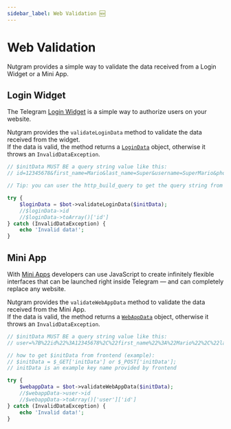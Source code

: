 ```yaml
---
sidebar_label: Web Validation 🆕
---
```


# Web Validation

Nutgram provides a simple way to validate the data received from a Login Widget or a Mini App.

## Login Widget

The Telegram [Login Widget](https://core.telegram.org/widgets/login) is a simple way to authorize users on your website.

Nutgram provides the `validateLoginData` method to validate the data received from the widget.<br/>
If the data is valid, the method returns a 
[`LoginData`](https://github.com/nutgram/nutgram/blob/master/src/Telegram/Web/LoginData.php) object, 
otherwise it throws an `InvalidDataException`.

```php
// $initData MUST BE a query string value like this: 
// id=12345678&first_name=Mario&last_name=Super&username=SuperMario&photo_url=photourl&auth_date=1693264973&hash=1a2b3c4d5e6f

// Tip: you can user the http_build_query to get the query string from an array via $_POST variable.

try {
	$loginData = $bot->validateLoginData($initData);
	//$loginData->id
	//$loginData->toArray()['id']
} catch (InvalidDataException) {
	echo 'Invalid data!';
}
```

## Mini App
With [Mini Apps](https://core.telegram.org/bots/webapps) developers can use JavaScript to create infinitely flexible interfaces 
that can be launched right inside Telegram — and can completely replace any website.

Nutgram provides the `validateWebAppData` method to validate the data received from the Mini App.<br/>
If the data is valid, the method returns a 
[`WebAppData`](https://github.com/nutgram/nutgram/blob/master/src/Telegram/Web/WebAppData.php) object,
otherwise it throws an `InvalidDataException`.

```php
// $initData MUST BE a query string value like this: 
// user=%7B%22id%22%3A12345678%2C%22first_name%22%3A%22Mario%22%2C%22last_name%22%3A%22Super%22%2C%22username%22%3A%22SuperMario%22%2C%22language_code%22%3A%22en%22%2C%22is_premium%22%3Atrue%2C%22allows_write_to_pm%22%3Atrue%7D&chat_instance=-123456789&chat_type=private&start_param=foo&auth_date=1693264973&hash=1a2b3c4d5e6f

// how to get $initData from frontend (example): 
// $initData = $_GET['initData'] or $_POST['initData'];
// initData is an example key name provided by frontend

try {
	$webappData = $bot->validateWebAppData($initData);
	//$webappData->user->id
	//$webappData->toArray()['user']['id']
} catch (InvalidDataException) {
	echo 'Invalid data!';
}
```